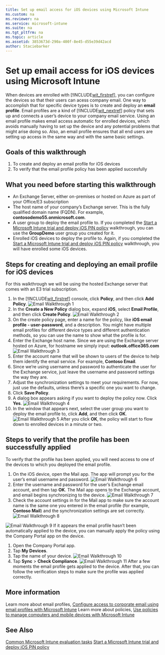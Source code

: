 ```yaml
---
title: Set up email access for iOS devices using Microsoft Intune
ms.custom: na
ms.reviewer: na
ms.service: microsoft-intune
ms.suite: na
ms.tgt_pltfrm: na
ms.topic: article
ms.assetid: 3853673d-290a-400f-8e45-d55e39d42acd 
author: Staciebarker
---
```

# Set up email access for iOS devices using Microsoft Intune
When devices are enrolled with [!INCLUDE[wit_firstref](/Token/wit_firstref.xml)], you can configure the devices so that their users can acess company email. One way to accomplish that for specific device types is to create and deploy an **email profile**. Email profiles are a kind of [!INCLUDE[wit_nextref](/Token/wit_nextref.xml)] policy that sets up and connects a user’s device to your company email service.
Using an email profile makes email access automatic for enrolled devices, which avoids manually having to set up the device and any potential problems that might arise doing so. Also, an email profile ensures that all end users are setting up access in the same way and with the same basic settings.
## Goals of this walkthrough
1. To create and deploy an email profile for iOS devices
2. To verify that the email profile policy has been applied succesfully
## What you need before starting this walkthrough
* An Exchange Server, either on-premises or hosted on Azure as part of your Office/E3 subscription
* The host name of your company’s Exchange server. This is the fully qualified domain name (FQDN). For example, **contosodemo55.onmicrosoft.com**.
* A user group to deploy the email profile to. If you completed the [Start a Microsoft Intune trial and deploy iOS PIN policy](start-a-microsoft-intune-trial-and-deploy-ios-pin-policy.md) walkthrough, you can use the **GroupDemo** user group you created for it.
* Enrolled iOS devices to deploy the profile to. Again, if you completed the [Start a Microsoft Intune trial and deploy iOS PIN policy](start-a-microsoft-intune-trial-and-deploy-ios-pin-policy.md) walkthrough, you will have enrolled some iOS devices.
## Steps for creating and deploying an email profile for iOS devices
For this walkthrough we will be using the hosted Exchange server that comes with an E3 trial subscription.
1. In the [!INCLUDE[wit_firstref](/Token/wit_firstref.xml)] console, click **Policy**, and then click **Add Policy**.
![Email Walkthrough 1](/Image/Email-Walkthrough/Email-Walkthrough-1.png)
2. In the **Create a New Policy** dialog box, expand **iOS**, select **Email Profile**, and then click **Create Policy**.
![Email Walkthrough 2](/Image/Email-Walkthrough/Email-Walkthrough-2.png)
3. On the create policy page, enter a name for the policy, like **iOS email profile - user-password**, and a description. You might have multiple email profiles for different device types and different authentication methods, so you can use the name to show what the profile is for.
4. Enter the Exchange host name. Since we are using the Exchange server hosted on Azure, for hostname we simply input: **outlook.office365.com**
![Email Walkthrough 3](/Image/Email-Walkthrough/Email-Walkthrough-3.png)
5. Enter the account name that will be shown to users of the device to help them identify the email service. For example, **Contoso Email**.
6. Since we’re using username and password to authenticate the user for the Exchange service, just leave the username and password settings the way they are.
7. Adjust the synchronization settings to meet your requirements. For now, just use the defaults, unless there’s a specific one you want to change.  
8. Click **Save Policy**.
9. A dialog box appears asking if you want to deploy the policy now. Click **Yes**.
![Email Walkthrough 4](/Image/Email-Walkthrough/Email-Walkthrough-4.png)
10. In the window that appears next, select the user group you want to deploy the email profile to, click **Add**, and then click **OK**.
![Email Walkthrough 5](/Image/Email-Walkthrough/Email-Walkthrough-5.png)
After you click **OK**, the policy will start to flow down to enrolled devices in a minute or two.
## Steps to verify that the profile has been successfully applied
To verify that the profile has been applied, you will need access to one of the devices to which you deployed the email profile.
1. On the iOS device, open the Mail app.
The app will prompt you for the user’s email username and password.
 ![Email Walkthrough 6](/Image/Email-Walkthrough/Email-Walkthrough-6.png)
2. Enter the username and password for the user’s Exchange email account, and then tap **OK**.
 The Mail app opens to the Exchange account, and email begins synchronizing to the device.
 ![Email Walkthrough 7](/Image/Email-Walkthrough/Email-Walkthrough-7.png)
3. Check the account settings in for the Mail app to make sure the account name is the same one you entered in the email profile (for example, **Contoso Mail**) and the synchronization settings are set correctly.
 ![Email Walkthrough 8](/Image/Email-Walkthrough/Email-Walkthrough-8.png)

 ![Email Walkthrough 9](/Image/Email-Walkthrough/Email-Walkthrough-9.png)
  If it appears the email profile hasn’t been automatically applied to the device, you can manually apply the policy using the Company Portal app on the device.
1. Open the Company Portal app.
2. Tap **My Devices**.
3. Tap the name of your device.
![Email Walkthrough 10](/Image/Email-Walkthrough/Email-Walkthrough-10.png)
4. Tap **Sync** > **Check Compliance**.
![Email Walkthrough 11](/Image/Email-Walkthrough/Email-Walkthrough-11.png)
After a few moments the email profile gets applied to the device. After that, you can follow the verification steps to make sure the profile was applied correctly.
## More information
Learn more about email profiles, [Configure access to corporate email using email profiles with Microsoft Intune](email-access.md)
Learn more about policies, [Use policies to manage computers and mobile devices with Microsoft Intune](use-policies-to-manage-computers-and-mobile-devices-with-microsoft-intune.md)
## See Also
[Common Microsoft Intune evaluation tasks](common-microsoft-intune-evaluation-tasks.md)
[Start a Microsoft Intune trial and deploy iOS PIN policy](start-a-microsoft-intune-trial-and-deploy-ios-pin-policy.md)
